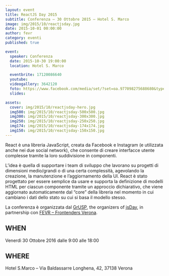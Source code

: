 ```yaml
---
layout: event
title: ReactJS Day 2015
subtitle: Conferenza – 30 Ottobre 2015 – Hotel S. Marco
image: img/2015/10/reactjsday.jpg
date: 2015-10-01 00:00:00
author: fevr
category: eventi
published: true

event:
  speaker: Conferenza
  date: 2015-10-30 19:00:00
  location: Hotel S. Marco

  eventbrite: 17120086640
  youtube:
  videogallery: 3642120
  foto: https://www.facebook.com/media/set/?set=oa.977098275688680&type=1
  slides:

assets:
  cover: img/2015/10/reactjsday-hero.jpg
  img500: img/2015/10/reactjsday-500x500.jpg
  img300: img/2015/10/reactjsday-300x300.jpg
  img250: img/2015/10/reactjsday-250x250.jpg
  img174: img/2015/10/reactjsday-174x174.jpg
  img150: img/2015/10/reactjsday-150x150.jpg
---
```


React è una libreria JavaScript, creata da Facebook e Instagram (e utilizzata anche nei due social network),
che consente di creare interfacce utente complesse tramite la loro suddivisione in componenti.

L’idea è quella di supportare i team di sviluppo che lavorano su progetti di dimensioni medio/grandi o di una
certa complessità, agevolando la creazione, la manutenzione e l’aggiornamento della UI. React è stato progettato
per essere semplice da usare e supporta la definizione di modelli HTML per ciascun componente tramite un
approccio dichiarativo, che viene aggiornato automaticamente dal “core” della libreria nel momento in cui
cambiano i dati dello stato su cui si basa il modello stesso.

La conferenza è organizzata dal [GrUSP](http://www.grusp.org/), the organizers of [jsDay](http://jsday.it/),
in partnership con [FEVR – Frontenders Verona](http://www.fevr.it/).


## WHEN
Venerdì 30 Ottobre 2016 dalle 9:00 alle 18:00

## WHERE
Hotel S.Marco – Via Baldassarre Longhena, 42, 37138 Verona